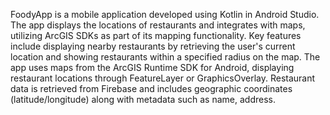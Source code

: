 FoodyApp is a mobile application developed using Kotlin in Android Studio. The app displays the locations of restaurants and integrates with maps, utilizing ArcGIS SDKs as part of its mapping functionality. Key features include displaying nearby restaurants by retrieving the user's current location and showing restaurants within a specified radius on the map. The app uses maps from the ArcGIS Runtime SDK for Android, displaying restaurant locations through FeatureLayer or GraphicsOverlay. Restaurant data is retrieved from Firebase and includes geographic coordinates (latitude/longitude) along with metadata such as name, address.
